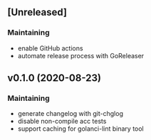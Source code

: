 <a name="unreleased"></a>
## [Unreleased]

### Maintaining
- enable GitHub actions
- automate release process with GoReleaser


<a name="v0.1.0"></a>
## v0.1.0 (2020-08-23)

### Maintaining

* generate changelog with git-chglog
* disable non-compile acc tests
* support caching for golanci-lint binary tool

